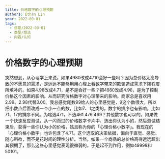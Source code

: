```yaml
---
title: 价格数字的心理预期
authors: Ethan Lin
year: 2022-09-01 
tags:
  - 日期/2022-09-01 
  - 类型/想法 
  - 内容/认知 
---
```



# 价格数字的心理预期






突然想到，从心理学上来说，如果4980改成4710会好一些吗？因为总价格太高导致的不愿意的需求，是远远不能够用用心理上看数字带来的欺骗造成需求下降程度所填补的。如果4.98改成4.71，是不是会好一些？把4980改成4.98，是为了控制价格这个因素的影响。从而研究价格数字对心理带来的影响。商家总是喜欢用2.99、2.98代替3.00。我总感觉尾数99给人的心里感觉是，9这个数很大。所以把小数点后面改成一个小一点的数，比如7、1之类的。数字的排序也有影响。比如71、17的排序不同。为啥选471，不选461  476  469？其他数字也可以的。如果做一个快速反应测试，从一闪而过的价格数字卡片中，选出你认为小的，然后测试结束后，获得一些你认为小的价格，姑且称为你的「心理价格小数字」。我现在的「心理价格小数字」也许包含了4.71。这个选取的决策依据，偏向于直觉、感觉、随心所欲，而不是花时间的理性分析。当然，如果一个商品的总价格高得远远超出其预期了，那么这些心里感觉表现很微弱的，于是起不到作用，例如49998和50101。
